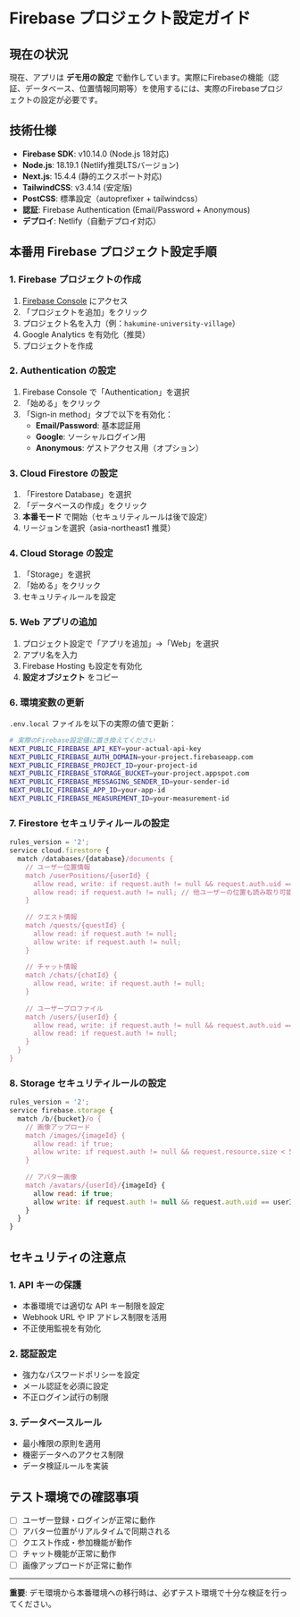 # Firebase プロジェクト設定ガイド

## 現在の状況
現在、アプリは **デモ用の設定** で動作しています。実際にFirebaseの機能（認証、データベース、位置情報同期等）を使用するには、実際のFirebaseプロジェクトの設定が必要です。

## 技術仕様
- **Firebase SDK**: v10.14.0 (Node.js 18対応)  
- **Node.js**: 18.19.1 (Netlify推奨LTSバージョン)
- **Next.js**: 15.4.4 (静的エクスポート対応)
- **TailwindCSS**: v3.4.14 (安定版)
- **PostCSS**: 標準設定（autoprefixer + tailwindcss）
- **認証**: Firebase Authentication (Email/Password + Anonymous)
- **デプロイ**: Netlify（自動デプロイ対応）

## 本番用 Firebase プロジェクト設定手順

### 1. Firebase プロジェクトの作成
1. [Firebase Console](https://console.firebase.google.com/) にアクセス
2. 「プロジェクトを追加」をクリック
3. プロジェクト名を入力（例：`hakumine-university-village`）
4. Google Analytics を有効化（推奨）
5. プロジェクトを作成

### 2. Authentication の設定
1. Firebase Console で「Authentication」を選択
2. 「始める」をクリック
3. 「Sign-in method」タブで以下を有効化：
   - **Email/Password**: 基本認証用
   - **Google**: ソーシャルログイン用
   - **Anonymous**: ゲストアクセス用（オプション）

### 3. Cloud Firestore の設定
1. 「Firestore Database」を選択
2. 「データベースの作成」をクリック
3. **本番モード** で開始（セキュリティルールは後で設定）
4. リージョンを選択（asia-northeast1 推奨）

### 4. Cloud Storage の設定
1. 「Storage」を選択
2. 「始める」をクリック
3. セキュリティルールを設定

### 5. Web アプリの追加
1. プロジェクト設定で「アプリを追加」→「Web」を選択
2. アプリ名を入力
3. Firebase Hosting も設定を有効化
4. **設定オブジェクト** をコピー

### 6. 環境変数の更新
`.env.local` ファイルを以下の実際の値で更新：

```bash
# 実際のFirebase設定値に置き換えてください
NEXT_PUBLIC_FIREBASE_API_KEY=your-actual-api-key
NEXT_PUBLIC_FIREBASE_AUTH_DOMAIN=your-project.firebaseapp.com
NEXT_PUBLIC_FIREBASE_PROJECT_ID=your-project-id
NEXT_PUBLIC_FIREBASE_STORAGE_BUCKET=your-project.appspot.com
NEXT_PUBLIC_FIREBASE_MESSAGING_SENDER_ID=your-sender-id
NEXT_PUBLIC_FIREBASE_APP_ID=your-app-id
NEXT_PUBLIC_FIREBASE_MEASUREMENT_ID=your-measurement-id
```

### 7. Firestore セキュリティルールの設定
```javascript
rules_version = '2';
service cloud.firestore {
  match /databases/{database}/documents {
    // ユーザー位置情報
    match /userPositions/{userId} {
      allow read, write: if request.auth != null && request.auth.uid == userId;
      allow read: if request.auth != null; // 他ユーザーの位置も読み取り可能
    }
    
    // クエスト情報
    match /quests/{questId} {
      allow read: if request.auth != null;
      allow write: if request.auth != null;
    }
    
    // チャット情報
    match /chats/{chatId} {
      allow read, write: if request.auth != null;
    }
    
    // ユーザープロファイル
    match /users/{userId} {
      allow read, write: if request.auth != null && request.auth.uid == userId;
      allow read: if request.auth != null;
    }
  }
}
```

### 8. Storage セキュリティルールの設定
```javascript
rules_version = '2';
service firebase.storage {
  match /b/{bucket}/o {
    // 画像アップロード
    match /images/{imageId} {
      allow read: if true;
      allow write: if request.auth != null && request.resource.size < 5 * 1024 * 1024;
    }
    
    // アバター画像
    match /avatars/{userId}/{imageId} {
      allow read: if true;
      allow write: if request.auth != null && request.auth.uid == userId;
    }
  }
}
```

## セキュリティの注意点

### 1. API キーの保護
- 本番環境では適切な API キー制限を設定
- Webhook URL や IP アドレス制限を活用
- 不正使用監視を有効化

### 2. 認証設定
- 強力なパスワードポリシーを設定
- メール認証を必須に設定
- 不正ログイン試行の制限

### 3. データベースルール
- 最小権限の原則を適用
- 機密データへのアクセス制限
- データ検証ルールを実装

## テスト環境での確認事項
- [ ] ユーザー登録・ログインが正常に動作
- [ ] アバター位置がリアルタイムで同期される
- [ ] クエスト作成・参加機能が動作
- [ ] チャット機能が正常に動作
- [ ] 画像アップロードが正常に動作

---

**重要**: デモ環境から本番環境への移行時は、必ずテスト環境で十分な検証を行ってください。
